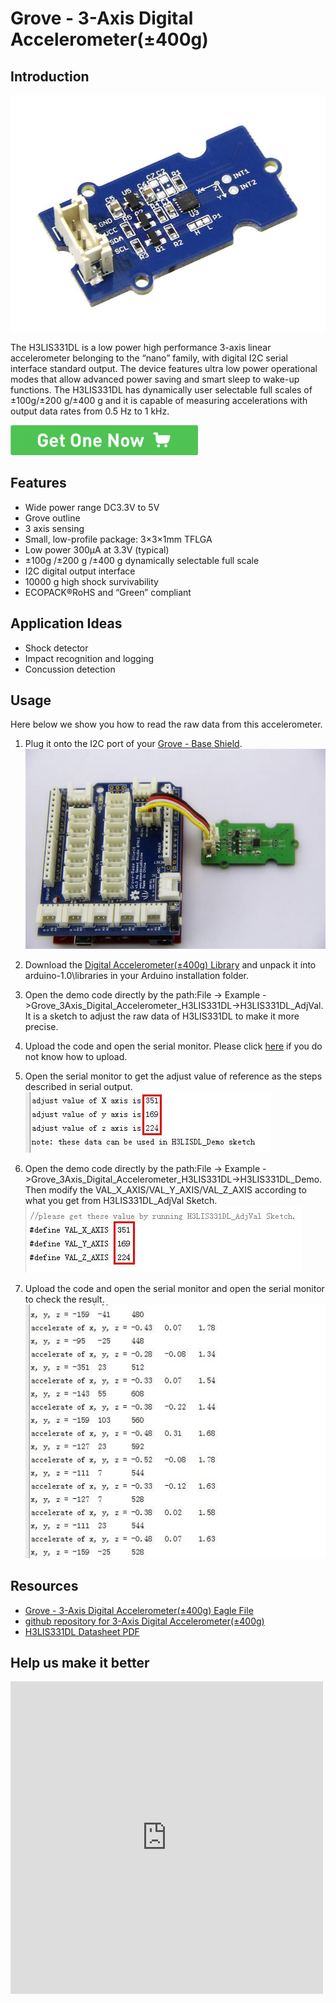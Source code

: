 <!-- 
+++
title       = "Grove - 3-Axis Digital Accelerometer(±400g)"
+++
 -->

# Grove - 3-Axis Digital Accelerometer(±400g)

Introduction
------------

![](assets/Grove-3-Axis_Digital_Accelerometer-400g/img/Grove_3Axis_Accelerometer400g.jpg)

The H3LIS331DL is a low power high performance 3-axis linear accelerometer belonging to the “nano” family, with digital I2C serial interface standard output. The device features ultra low power operational modes that allow advanced power saving and smart sleep to wake-up functions. The H3LIS331DL has dynamically user selectable full scales of ±100g/±200 g/±400 g and it is capable of measuring accelerations with output data rates from 0.5 Hz to 1 kHz.

[![](assets/common/Get_One_Now_Banner.png)](https://www.seeedstudio.com/Grove-3-Axis-Digital-Accelerometer(%C2%B1400g)-p-1897.html)

Features
--------

-   Wide power range DC3.3V to 5V
-   Grove outline
-   3 axis sensing
-   Small, low-profile package: 3×3×1mm TFLGA
-   Low power 300µA at 3.3V (typical)
-   ±100g /±200 g /±400 g dynamically selectable full scale
-   I2C digital output interface
-   10000 g high shock survivability
-   ECOPACK®RoHS and “Green” compliant

Application Ideas
-----------------

-   Shock detector
-   Impact recognition and logging
-   Concussion detection

Usage
-----

Here below we show you how to read the raw data from this accelerometer.

1. Plug it onto the I2C port of your [Grove - Base Shield](http://www.seeedstudio.com/depot/grove-base-shield-p-754.html?cPath=132_134).
![](assets/Grove-3-Axis_Digital_Accelerometer-400g/img/Grove-3-Axis_Digital_Accelerometer_connect_BaseBoard.jpg)

2. Download the [Digital Accelerometer(±400g) Library](https://github.com/Seeed-Studio/Grove_3Axis_Digital_Accelerometer_H3LIS331DL) and unpack it into arduino-1.0\\libraries in your Arduino installation folder.

3. Open the demo code directly by the path:File -> Example ->Grove_3Axis_Digital_Accelerometer_H3LIS331DL->H3LIS331DL_AdjVal. It is a sketch to adjust the raw data of H3LIS331DL to make it more precise.

4. Upload the code and open the serial monitor. Please click [here](/Upload_Code) if you do not know how to upload.

5. Open the serial monitor to get the adjust value of reference as the steps described in serial output.
![](assets/Grove-3-Axis_Digital_Accelerometer-400g/img/Adjust_value_of_Accelerometer.jpg)

6. Open the demo code directly by the path:File -> Example ->Grove_3Axis_Digital_Accelerometer_H3LIS331DL->H3LIS331DL_Demo. Then modify the VAL_X_AXIS/VAL_Y_AXIS/VAL_Z_AXIS according to what you get from H3LIS331DL_AdjVal Sketch.
![](assets/Grove-3-Axis_Digital_Accelerometer-400g/img/Redefine_the_VAL_of_Accelerometer.jpg)

7. Upload the code and open the serial monitor and open the serial monitor to check the result.
![](assets/Grove-3-Axis_Digital_Accelerometer-400g/img/Raw_data_of_H3LIS331DL.jpg)

Resources
---------

-   [Grove - 3-Axis Digital Accelerometer(±400g) Eagle File](assets/Grove-3-Axis_Digital_Accelerometer-400g/res/Grove-3-Axis_Digital_Accelerometer-400g-v1.0.zip)
-   [github repository for 3-Axis Digital Accelerometer(±400g)](https://github.com/Seeed-Studio/Grove_3Axis_Digital_Accelerometer_H3LIS331DL)
-   [H3LIS331DL Datasheet PDF](http://www.st.com/web/en/resource/technical/document/datasheet/DM00053090.pdf)
 

Help us make it better
-------------------------

<iframe frameborder="0" height="500" src="https://www.surveymonkey.com/r/KWMHN92" width="500"></iframe>

<!-- 
+++
oldwikiurl       = "http://www.seeedstudio.com/wiki/Grove_-_3-Axis_Digital_Accelerometer(±400g)"
+++
 -->

<!-- This Markdown file was created from http://www.seeedstudio.com/wiki/Grove_-_3-Axis_Digital_Accelerometer(±400g) -->
